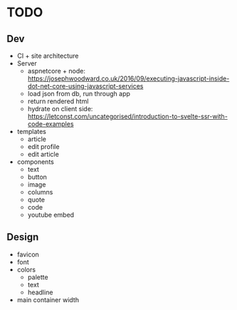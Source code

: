 # TODO

## Dev
- CI + site architecture
- Server
  - aspnetcore + node: https://josephwoodward.co.uk/2016/09/executing-javascript-inside-dot-net-core-using-javascript-services
  - load json from db, run through app
  - return rendered html
  - hydrate on client side: https://letconst.com/uncategorised/introduction-to-svelte-ssr-with-code-examples
- templates
  - article
  - edit profile
  - edit article
- components
  - text
  - button
  - image
  - columns
  - quote
  - code
  - youtube embed

## Design
- favicon
- font
- colors
  - palette
  - text
  - headline
- main container width
